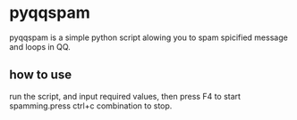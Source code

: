 # pyqqspam
pyqqspam is a simple python script alowing you to spam spicified message and loops in QQ.
## how to use
run the script, and input required values, then press F4 to start spamming.press ctrl+c combination to stop.
